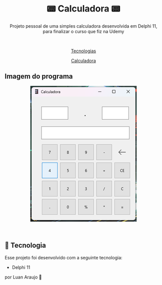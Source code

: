 <h1 align="center"> 📟 Calculadora 📟 </h1>

<p align="center"> Projeto pessoal de uma simples calculadora desenvolvida em Delphi 11, para finalizar o curso que fiz na Udemy</p>
<br/>

<p align="center">
  <a href="#-tecnologias">Tecnologias</a>
</p>
<p align="center">
  <a href="https://we.tl/t-yJwgZWzeTz" target="_blank">Calculadora</a>
</p>

## Imagem do programa

<p align="center">
  <img alt="Web" src="assets/calc.png">
</p>

<br>

## 🚀 Tecnologia

Esse projeto foi desenvolvido com a seguinte tecnologia:

- Delphi 11

por Luan Araujo :wave:
